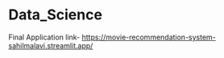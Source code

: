 # Data_Science

Final Application link- https://movie-recommendation-system-sahilmalavi.streamlit.app/
